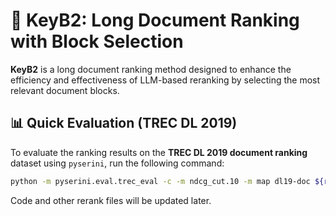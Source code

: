 # 🔑 KeyB2: Long Document Ranking with Block Selection

**KeyB2** is a long document ranking method designed to enhance the efficiency and effectiveness of LLM-based reranking by selecting the most relevant document blocks.

## 📊 Quick Evaluation (TREC DL 2019)

To evaluate the ranking results on the **TREC DL 2019 document ranking** dataset using `pyserini`, run the following command:

```bash
python -m pyserini.eval.trec_eval -c -m ndcg_cut.10 -m map dl19-doc ${rerankBaseName}.trec
```

Code and other rerank files will be updated later.
